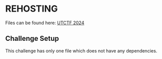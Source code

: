# REHOSTING

Files can be found here: [UTCTF 2024](https://github.com/utisss/UTCTF-24/blob/main/rev-PES128/challenge.yml)

## Challenge Setup
This challenge has only one file which does not have any dependencies.
